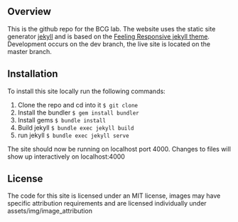 ## Overview

This is the github repo for the BCG lab. The website uses the static site generator [jekyll](https://jekyllrb.com/) and is based on the [Feeling Responsive jekyll theme](https://github.com/Phlow/feeling-responsive). Development occurs on the dev branch, the live site is located on the master branch.

## Installation

To install this site locally run the following commands:

1. Clone the repo and cd into it `$ git clone `
2. Install the bundler `$ gem install bundler`
3. Install gems `$ bundle install`
4. Build jekyll `$ bundle exec jekyll build`
5. run jekyll `$ bundle exec jekyll serve`

The site should now be running on localhost port 4000. Changes to files will show up interactively on localhost:4000

## License

The code for this site is licensed under an MIT license, images may have specific attribution requirements and are licensed individually under assets/img/image_attribution
